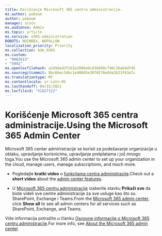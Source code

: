 ```yaml
---
title: Korišćenje Microsoft 365 centra administracije.
ms.author: pebaum
author: pebaum
manager: scotv
ms.audience: Admin
ms.topic: article
ms.service: o365-administration
ROBOTS: NOINDEX, NOFOLLOW
localization_priority: Priority
ms.collection: Adm_O365
ms.custom:
- "9002613"
- "5042"
ms.openlocfilehash: a2d9ded3f2d3a2006e0cd3b698cf40c36ab4df45
ms.sourcegitcommit: 8bc60ec34bc1e40685e3976576e04a2623f63a7c
ms.translationtype: MT
ms.contentlocale: sr-Latn-RS
ms.lasthandoff: 04/15/2021
ms.locfileid: "51827122"
---
```

# <a name="using-the-microsoft-365-admin-center"></a><span data-ttu-id="d5987-102">Korišćenje Microsoft 365 centra administracije.</span><span class="sxs-lookup"><span data-stu-id="d5987-102">Using the Microsoft 365 Admin Center</span></span>

<span data-ttu-id="d5987-103">Microsoft 365 centar administracije se koristi za podešavanje organizacije u oblaku, upravljanje korisnicima, upravljanje pretplatama i još mnogo toga.</span><span class="sxs-lookup"><span data-stu-id="d5987-103">You use the Microsoft 365 admin center to set up your organization in the cloud, manage users, manage subscriptions, and much more.</span></span>

- <span data-ttu-id="d5987-104">Pogledajte **kratki video** o [funkcijama centra administracije](https://www.microsoft.com/videoplayer/embed/RWfvDL).</span><span class="sxs-lookup"><span data-stu-id="d5987-104">Check out a **short video** about the [admin center features](https://www.microsoft.com/videoplayer/embed/RWfvDL).</span></span>

- <span data-ttu-id="d5987-105">U [Microsoft 365 centru administracije](https://admin.microsoft.com/AdminPortal/Home#/homepage) izaberite stavku **Prikaži sve** da biste videli sve centre administracije za sve usluge kao što su SharePoint, Exchange i Teams.</span><span class="sxs-lookup"><span data-stu-id="d5987-105">From the [Microsoft 365 admin center](https://admin.microsoft.com/AdminPortal/Home#/homepage), click **Show all** to see all admin centers for all services such as SharePoint, Exchange, and Teams.</span></span>

<span data-ttu-id="d5987-106">Više informacija potražite u članku [Osnovne informacije o Microsoft 365 centru administracije](https://docs.microsoft.com/microsoft-365/admin/admin-overview/about-the-admin-center).</span><span class="sxs-lookup"><span data-stu-id="d5987-106">For more info, see [About the Microsoft 365 admin center](https://docs.microsoft.com/microsoft-365/admin/admin-overview/about-the-admin-center).</span></span>
